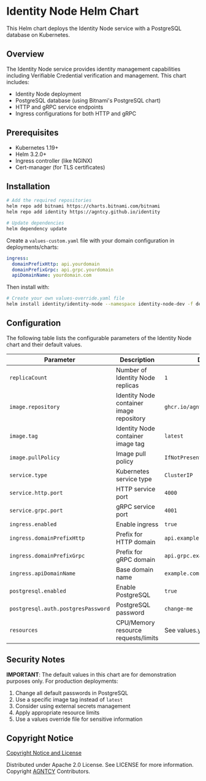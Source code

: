 # Identity Node Helm Chart

This Helm chart deploys the Identity Node service with a PostgreSQL database on Kubernetes.

## Overview

The Identity Node service provides identity management capabilities including Verifiable Credential verification and management. This chart includes:

- Identity Node deployment
- PostgreSQL database (using Bitnami's PostgreSQL chart)
- HTTP and gRPC service endpoints
- Ingress configurations for both HTTP and gRPC

## Prerequisites

- Kubernetes 1.19+
- Helm 3.2.0+
- Ingress controller (like NGINX)
- Cert-manager (for TLS certificates)

## Installation

```bash
# Add the required repositories
helm repo add bitnami https://charts.bitnami.com/bitnami
helm repo add identity https://agntcy.github.io/identity

# Update dependencies
helm dependency update
```

Create a `values-custom.yaml` file with your domain configuration in deployments/charts:

```yaml
ingress:
  domainPrefixHttp: api.yourdomain
  domainPrefixGrpc: api.grpc.yourdomain
  apiDomainName: yourdomain.com
```

Then install with:

```bash
# Create your own values-override.yaml file
helm install identity/identity-node --namespace identity-node-dev -f deployments/charts/values.yaml -f deployments/charts/values-custom.yaml
```

## Configuration

The following table lists the configurable parameters of the Identity Node chart and their default values.

| Parameter                          | Description                              | Default                        |
| ---------------------------------- | ---------------------------------------- | ------------------------------ |
| `replicaCount`                     | Number of Identity Node replicas         | `1`                            |
| `image.repository`                 | Identity Node container image repository | `ghcr.io/agntcy/identity/node` |
| `image.tag`                        | Identity Node container image tag        | `latest`                       |
| `image.pullPolicy`                 | Image pull policy                        | `IfNotPresent`                 |
| `service.type`                     | Kubernetes service type                  | `ClusterIP`                    |
| `service.http.port`                | HTTP service port                        | `4000`                         |
| `service.grpc.port`                | gRPC service port                        | `4001`                         |
| `ingress.enabled`                  | Enable ingress                           | `true`                         |
| `ingress.domainPrefixHttp`         | Prefix for HTTP domain                   | `api.example`                  |
| `ingress.domainPrefixGrpc`         | Prefix for gRPC domain                   | `api.grpc.example`             |
| `ingress.apiDomainName`            | Base domain name                         | `example.com`                  |
| `postgresql.enabled`               | Enable PostgreSQL                        | `true`                         |
| `postgresql.auth.postgresPassword` | PostgreSQL password                      | `change-me`                    |
| `resources`                        | CPU/Memory resource requests/limits      | See values.yaml                |

## Security Notes

**IMPORTANT**: The default values in this chart are for demonstration purposes only. For production deployments:

1. Change all default passwords in PostgreSQL
2. Use a specific image tag instead of `latest`
3. Consider using external secrets management
4. Apply appropriate resource limits
5. Use a values override file for sensitive information

## Copyright Notice

[Copyright Notice and License](LICENSE)

Distributed under Apache 2.0 License. See LICENSE for more information.
Copyright [AGNTCY](https://github.com/agntcy) Contributors.
